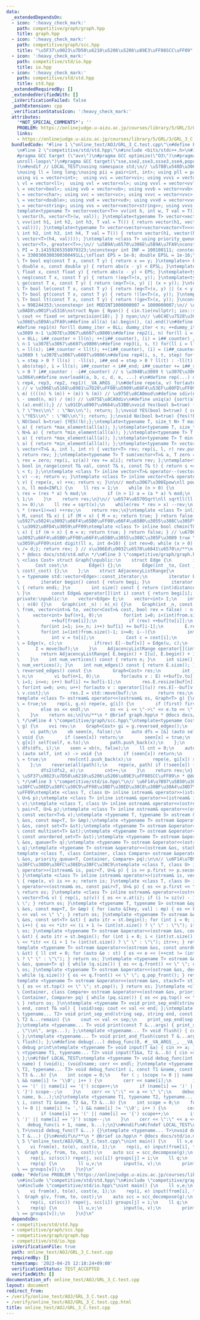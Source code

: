 ```yaml
---
data:
  _extendedDependsOn:
  - icon: ':heavy_check_mark:'
    path: competitive/graph/graph.hpp
    title: graph.hpp
  - icon: ':heavy_check_mark:'
    path: competitive/graph/scc.hpp
    title: "\u5F37\u9023\u7D50\u6210\u5206\u5206\u89E3\uFF08SCC\uFF09"
  - icon: ':heavy_check_mark:'
    path: competitive/std/io.hpp
    title: io.hpp
  - icon: ':heavy_check_mark:'
    path: competitive/std/std.hpp
    title: std.hpp
  _extendedRequiredBy: []
  _extendedVerifiedWith: []
  _isVerificationFailed: false
  _pathExtension: cpp
  _verificationStatusIcon: ':heavy_check_mark:'
  attributes:
    '*NOT_SPECIAL_COMMENTS*': ''
    PROBLEM: https://onlinejudge.u-aizu.ac.jp/courses/library/5/GRL/3/GRL_3_C
    links:
    - https://onlinejudge.u-aizu.ac.jp/courses/library/5/GRL/3/GRL_3_C
  bundledCode: "#line 1 \"online_test/AOJ/GRL_3_C.test.cpp\"\n#define PROBLEM \"https://onlinejudge.u-aizu.ac.jp/courses/library/5/GRL/3/GRL_3_C\"\
    \n#line 2 \"competitive/std/std.hpp\"\n#include <bits/stdc++.h>\n#ifndef LOCAL_TEST\n\
    #pragma GCC target (\"avx\")\n#pragma GCC optimize(\"O3\")\n#pragma GCC optimize(\"\
    unroll-loops\")\n#pragma GCC target(\"sse,sse2,sse3,ssse3,sse4,popcnt,abm,mmx,avx,tune=native\"\
    )\n#endif // LOCAL_TEST\nusing namespace std;\n// \u578B\u540D\u306E\u77ED\u7E2E\
    \nusing ll = long long;\nusing pii = pair<int, int>; using pll = pair<ll, ll>;\n\
    using vi = vector<int>;  using vvi = vector<vi>; using vvvi = vector<vvi>;\nusing\
    \ vl = vector<ll>;  using vvl = vector<vl>; using vvvl = vector<vvl>;\nusing vb\
    \ = vector<bool>; using vvb = vector<vb>; using vvvb = vector<vvb>;\nusing vc\
    \ = vector<char>; using vvc = vector<vc>; using vvvc = vector<vvc>;\nusing vd\
    \ = vector<double>; using vvd = vector<vd>; using vvvd = vector<vvd>;\nusing vs\
    \ = vector<string>; using vvs = vector<vector<string>>; using vvvs = vector<vector<vector<string>>>;\n\
    template<typename T> vector<vector<T>> vv(int h, int w, T val = T()) { return\
    \ vector(h, vector<T>(w, val)); }\ntemplate<typename T> vector<vector<vector<T>>>\
    \ vvv(int h1, int h2, int h3, T val = T()) { return vector(h1, vector(h2, vector<T>(h3,\
    \ val))); }\ntemplate<typename T> vector<vector<vector<vector<T>>>> vvvv(int h1,\
    \ int h2, int h3, int h4, T val = T()) { return vector(h1, vector(h2, vector(h3,\
    \ vector<T>(h4, val)))); }\ntemplate <class T> using priority_queue_min = priority_queue<T,\
    \ vector<T>, greater<T>>;\n// \u5B9A\u6570\u306E\u5B9A\u7FA9\nconstexpr double\
    \ PI = 3.14159265358979323;\nconstexpr int INF = 100100111; constexpr ll INFL\
    \ = 3300300300300300491LL;\nfloat EPS = 1e-8; double EPSL = 1e-16;\ntemplate<typename\
    \ T> bool eq(const T x, const T y) { return x == y; }\ntemplate<> bool eq<double>(const\
    \ double x, const double y) { return abs(x - y) < EPSL; }\ntemplate<> bool eq<float>(const\
    \ float x, const float y) { return abs(x - y) < EPS; }\ntemplate<typename T> bool\
    \ neq(const T x, const T y) { return !(eq<T>(x, y)); }\ntemplate<typename T> bool\
    \ ge(const T x, const T y) { return (eq<T>(x, y) || (x > y)); }\ntemplate<typename\
    \ T> bool le(const T x, const T y) { return (eq<T>(x, y) || (x < y)); }\ntemplate<typename\
    \ T> bool gt(const T x, const T y) { return !(le<T>(x, y)); }\ntemplate<typename\
    \ T> bool lt(const T x, const T y) { return !(ge<T>(x, y)); }\nconstexpr int MODINT998244353\
    \ = 998244353;\nconstexpr int MODINT1000000007 = 1000000007;\n// \u5165\u51FA\u529B\
    \u9AD8\u901F\u5316\nstruct Nyan { Nyan() { cin.tie(nullptr); ios::sync_with_stdio(false);\
    \ cout << fixed << setprecision(18); } } nyan;\n// \u6C4E\u7528\u30DE\u30AF\u30ED\
    \u306E\u5B9A\u7FA9\n#define all(a) (a).begin(), (a).end()\n#define sz(x) ((ll)(x).size())\n\
    #define rep1(n) for(ll dummy_iter = 0LL; dummy_iter < n; ++dummy_iter) // 0 \u304B\
    \u3089 n-1 \u307E\u3067\u6607\u9806\n#define rep2(i, n) for(ll i = 0LL, i##_counter\
    \ = 0LL; i##_counter < ll(n); ++(i##_counter), (i) = i##_counter) // 0 \u304B\u3089\
    \ n-1 \u307E\u3067\u6607\u9806\n#define rep3(i, s, t) for(ll i = ll(s), i##_counter\
    \ = ll(s); i##_counter < ll(t); ++(i##_counter), (i) = (i##_counter)) // s \u304B\
    \u3089 t \u307E\u3067\u6607\u9806\n#define rep4(i, s, t, step) for(ll i##_counter\
    \ = step > 0 ? ll(s) : -ll(s), i##_end = step > 0 ? ll(t) : -ll(t), i##_step =\
    \ abs(step), i = ll(s); i##_counter < i##_end; i##_counter += i##_step, i = step\
    \ > 0 ? i##_counter : -i##_counter) // s \u304B\u3089 t \u307E\u3067 step\u305A\
    \u3064\n#define overload4(a, b, c, d, e, ...) e\n#define rep(...) overload4(__VA_ARGS__,\
    \ rep4, rep3, rep2, rep1)(__VA_ARGS__)\n#define repe(a, v) for(auto& a : (v))\
    \ // v \u306E\u5168\u8981\u7D20\uFF08\u5909\u66F4\u53EF\u80FD\uFF09\n#define smod(n,\
    \ m) ((((n) % (m)) + (m)) % (m)) // \u975E\u8CA0mod\n#define sdiv(n, m) (((n)\
    \ - smod(n, m)) / (m)) // \u975E\u8CA0div\n#define uniq(a) {sort(all(a)); (a).erase(unique(all(a)),\
    \ (a).end());} // \u91CD\u8907\u9664\u53BB\nvoid Yes(bool b=true) { cout << (b\
    \ ? \"Yes\\n\" : \"No\\n\"); return; };\nvoid YES(bool b=true) { cout << (b ?\
    \ \"YES\\n\" : \"NO\\n\"); return; };\nvoid No(bool b=true) {Yes(!b);};\nvoid\
    \ NO(bool b=true) {YES(!b);};\ntemplate<typename T, size_t N> T max(array<T, N>&\
    \ a) { return *max_element(all(a)); };\ntemplate<typename T, size_t N> T min(array<T,\
    \ N>& a) { return *min_element(all(a)); };\ntemplate<typename T> T max(vector<T>&\
    \ a) { return *max_element(all(a)); };\ntemplate<typename T> T min(vector<T>&\
    \ a) { return *min_element(all(a)); };\ntemplate<typename T> vector<T> vec_slice(const\
    \ vector<T>& a, int l, int r) { vector<T> rev; rep(i, l, r) rev.push_back(a[i]);\
    \ return rev; };\ntemplate<typename T> T sum(vector<T>& a, T zero = T(0)) { T\
    \ rev = zero; rep(i, sz(a)) rev += a[i]; return rev; };\ntemplate<typename T>\
    \ bool in_range(const T& val, const T& s, const T& t) { return s <= val && val\
    \ < t; };\n\ntemplate <class T> inline vector<T>& operator--(vector<T>& v) { repe(x,\
    \ v) --x; return v; }\ntemplate <class T> inline vector<T>& operator++(vector<T>&\
    \ v) { repe(x, v) ++x; return v; }\n\n// mod\u3067\u306Epow\nll powm(ll a, ll\
    \ n, ll mod=INFL) {\n    ll res = 1;\n    while (n > 0) {\n        if (n & 1)\
    \ res = (res * a) % mod;\n        if (n > 1) a = (a * a) % mod;\n        n >>=\
    \ 1;\n    }\n    return res;\n}\n// \u6574\u6570Sqrt\nll sqrtll(ll x) {\n    assert(x\
    \ >= 0);\n    ll rev = sqrt(x);\n    while(rev * rev > x) --rev;\n    while((rev+1)\
    \ * (rev+1)<=x) ++rev;\n    return rev;\n}\ntemplate <class T> inline bool chmax(T&\
    \ M, const T& x) { if (M < x) { M = x; return true; } return false; } // \u6700\
    \u5927\u5024\u3092\u66F4\u65B0\uFF08\u66F4\u65B0\u3055\u308C\u305F\u3089 true\
    \ \u3092\u8FD4\u3059\uFF09\ntemplate <class T> inline bool chmin(T& m, const T&\
    \ x) { if (m > x) { m = x; return true; } return false; } // \u6700\u5C0F\u5024\
    \u3092\u66F4\u65B0\uFF08\u66F4\u65B0\u3055\u308C\u305F\u3089 true \u3092\u8FD4\
    \u3059\uFF09\nint digit(ll x, int d=10) { int rev=0; while (x > 0) { rev++; x\
    \ /= d;}; return rev; } // x\u306Ed\u9032\u6570\u6841\u6570\n/**\n * @brief std.hpp\n\
    \ * @docs docs/std/std.md\n */\n#line 3 \"competitive/graph/graph.hpp\"\ntemplate\
    \ <class Cost> struct Graph{\npublic:\n    struct Edge {\n        int to;\n  \
    \      Cost cost;\n        Edge() {};\n        Edge(int _to, Cost _cost) : to(_to),\
    \ cost(_cost) {};\n    };\n    struct AdjacencyListRange{\n        using iterator\
    \ = typename std::vector<Edge>::const_iterator;\n        iterator begi, endi;\n\
    \        iterator begin() const { return begi; }\n        iterator end() const\
    \ { return endi; }\n        int size() const { return (int)distance(begi, endi);\
    \ }\n        const Edge& operator[](int i) const { return begi[i]; }\n    };\n\
    private:\npublic:\n    vector<Edge> E;\n    vector<int> I;\n    int n;\n    Graph()\
    \ : n(0) {}\n    Graph(int _n) : n(_n) {}\n    Graph(int _n, const vector<int>&\
    \ from, vector<int>& to, vector<Cost>& cost, bool rev = false) : n(_n) {\n   \
    \     vector<int> buf(n+1, 0);\n        for(int i=0; i<(int)from.size(); i++){\n\
    \            ++buf[from[i]];\n            if (rev) ++buf[to[i]];\n        }\n\
    \        for(int i=1; i<=_n; i++) buf[i] += buf[i-1];\n        E.resize(buf[n]);\n\
    \        for(int i=(int)from.size()-1; i>=0; i--){\n            int u = from[i];\n\
    \            int v = to[i];\n            Cost c = cost[i];\n            E[--buf[u]]\
    \ = Edge(v, c);\n            if(rev) E[--buf[v]] = Edge(u, c);\n        }\n  \
    \      I = move(buf);\n    }\n    AdjacencyListRange operator[](int u) const {\n\
    \        return AdjacencyListRange{ E.begin() + I[u], E.begin() + I[u+1] };\n\
    \    }\n    int num_vertices() const { return n; }\n    int size() const { return\
    \ num_vertices(); }\n    int num_edges() const { return E.size(); }\n    Graph<Cost>\
    \ reversed_edges() const {\n        Graph<Cost> res;\n        int _n = res.n =\
    \ n;\n        vi buf(n+1, 0);\n        for(auto v : E) ++buf[v.to];\n        for(int\
    \ i=1; i<=n; i++) buf[i] += buf[i-1];\n        res.E.resize(buf[n]);\n       \
    \ for(int u=0; u<n; u++) for(auto v : operator[](u)) res.E[--buf[v.to]] = {u,\
    \ v.cost};\n        res.I = std::move(buf);\n        return res;\n    }\n};\n\
    template <class T> ostream& operator<<(ostream& os, Graph<T> g) {\n    bool first\
    \ = true;\n    rep(i, g.n) repe(e, g[i]) {\n        if (first) first = false;\n\
    \        else os << endl;\n        os << i << \"->\" << e.to << \": \" << e.cost;\n\
    \    }\n    return os;\n}\n/**\n * @brief graph.hpp\n * @docs docs/graph/graph.md\n\
    \ */\n#line 4 \"competitive/graph/scc.hpp\"\ntemplate<typename Cost> vvi scc_decompose(Graph<Cost>\
    \ g) {\n    vvi rev;\n    Graph<Cost> gi = g.reversed_edges();\n    int n = g.n;\n\
    \    vi path;\n    vb seen(n, false);\n    auto dfs = [&] (auto self, int x) ->\
    \ void {\n        if (seen[x]) return;\n        seen[x] = true;\n        repe(e,\
    \ g[x]) self(self, e.to);\n        path.push_back(x);\n    };\n    rep(i, n) if(!seen[i])\
    \ dfs(dfs, i);\n    seen = vb(n, false);\n    ll cnt = 0;\n    auto dfs2 = [&]\
    \ (auto self, int x) -> void {\n        if (seen[x]) return;\n        seen[x]\
    \ = true;\n        rev[cnt].push_back(x);\n        repe(e, gi[x]) self(self, e.to);\n\
    \    };\n    reverse(all(path));\n    repe(e, path) if (!seen[e]) {\n        rev.push_back(vi());\n\
    \        dfs2(dfs2, e);\n        cnt++;\n    }\n    return rev;\n};\n/**\n * @brief\
    \ \u5F37\u9023\u7D50\u6210\u5206\u5206\u89E3\uFF08SCC\uFF09\n * @docs docs/graph/scc.md\n\
    \ */\n#line 3 \"competitive/std/io.hpp\"\n// \u6F14\u7B97\u5B50\u30AA\u30FC\u30D0\
    \u30FC\u30ED\u30FC\u30C9\uFF08\u30D7\u30ED\u30C8\u30BF\u30A4\u30D7\u5BA3\u8A00\
    \uFF09\ntemplate <class T, class U> inline istream& operator>>(istream& is, pair<T,\
    \ U>& p);\ntemplate <class T> inline istream& operator>>(istream& is, vector<T>&\
    \ v);\ntemplate <class T, class U> inline ostream& operator<<(ostream& os, const\
    \ pair<T, U>& p);\ntemplate <class T> inline ostream& operator<<(ostream& os,\
    \ const vector<T>& v);\ntemplate <typename T, typename S> ostream &operator<<(ostream\
    \ &os, const map<T, S> &mp);\ntemplate <typename T> ostream &operator<<(ostream\
    \ &os, const set<T> &st);\ntemplate <typename T> ostream &operator<<(ostream &os,\
    \ const multiset<T> &st);\ntemplate <typename T> ostream &operator<<(ostream &os,\
    \ const unordered_set<T> &st);\ntemplate <typename T> ostream &operator<<(ostream\
    \ &os, queue<T> q);\ntemplate <typename T> ostream &operator<<(ostream &os, deque<T>\
    \ q);\ntemplate <typename T> ostream &operator<<(ostream &os, stack<T> st);\n\
    template <class T, class Container, class Compare> ostream &operator<<(ostream\
    \ &os, priority_queue<T, Container, Compare> pq);\n\n// \u6F14\u7B97\u5B50\u30AA\
    \u30FC\u30D0\u30FC\u30ED\u30FC\u30C9\ntemplate <class T, class U> inline istream&\
    \ operator>>(istream& is, pair<T, U>& p) { is >> p.first >> p.second; return is;\
    \ }\ntemplate <class T> inline istream& operator>>(istream& is, vector<T>& v)\
    \ { repe(x, v) is >> x; return is; }\ntemplate <class T, class U> inline ostream&\
    \ operator<<(ostream& os, const pair<T, U>& p) { os << p.first << \" \" << p.second;\
    \ return os; }\ntemplate <class T> inline ostream& operator<<(ostream& os, const\
    \ vector<T>& v) { rep(i, sz(v)) { os << v.at(i); if (i != sz(v) - 1) os << \"\
    \ \"; } return os; }\ntemplate <typename T, typename S> ostream &operator<<(ostream\
    \ &os, const map<T, S> &mp) { for (auto &[key, val] : mp) { os << key << \":\"\
    \ << val << \" \"; } return os; }\ntemplate <typename T> ostream &operator<<(ostream\
    \ &os, const set<T> &st) { auto itr = st.begin(); for (int i = 0; i < (int)st.size();\
    \ i++) { os << *itr << (i + 1 != (int)st.size() ? \" \" : \"\"); itr++; } return\
    \ os; }\ntemplate <typename T> ostream &operator<<(ostream &os, const multiset<T>\
    \ &st) { auto itr = st.begin(); for (int i = 0; i < (int)st.size(); i++) { os\
    \ << *itr << (i + 1 != (int)st.size() ? \" \" : \"\"); itr++; } return os; }\n\
    template <typename T> ostream &operator<<(ostream &os, const unordered_set<T>\
    \ &st) { ll cnt = 0; for (auto &e : st) { os << e << (++cnt != (int)st.size()\
    \ ? \" \" : \"\"); } return os; }\ntemplate <typename T> ostream &operator<<(ostream\
    \ &os, queue<T> q) { while (q.size()) { os << q.front() << \" \"; q.pop(); } return\
    \ os; }\ntemplate <typename T> ostream &operator<<(ostream &os, deque<T> q) {\
    \ while (q.size()) { os << q.front() << \" \"; q.pop_front(); } return os; }\n\
    template <typename T> ostream &operator<<(ostream &os, stack<T> st) { while (st.size())\
    \ { os << st.top() << \" \"; st.pop(); } return os; }\ntemplate <class T, class\
    \ Container, class Compare> ostream &operator<<(ostream &os, priority_queue<T,\
    \ Container, Compare> pq) { while (pq.size()) { os << pq.top() << \" \"; pq.pop();\
    \ } return os; }\n\ntemplate <typename T> void print_sep_end(string sep, string\
    \ end, const T& val) { (void)sep; cout << val << end; };\ntemplate <typename T1,\
    \ typename... T2> void print_sep_end(string sep, string end, const T1 &val, const\
    \ T2 &...remain) {\n    cout << val << sep;\n    print_sep_end(sep, end, remain...);\n\
    };\ntemplate <typename... T> void print(const T &...args) { print_sep_end(\" \"\
    , \"\\n\", args...); };\ntemplate <typename... T> void flush() { cout << flush;\
    \ };\ntemplate <typename... T> void print_and_flush(const T &...args) { print(args...);\
    \ flush(); };\n#define debug(...) debug_func(0, #__VA_ARGS__, __VA_ARGS__) //\
    \ debug print\ntemplate <typename T> void input(T &a) { cin >> a; };\ntemplate\
    \ <typename T1, typename... T2> void input(T1&a, T2 &...b) { cin >> a; input(b...);\
    \ };\n#ifdef LOCAL_TEST\ntemplate <typename T> void debug_func(int i, const T\
    \ name) { (void)i; (void)name; cerr << endl; }\ntemplate <typename T1, typename\
    \ T2, typename... T3> void debug_func(int i, const T1 &name, const T2 &a, const\
    \ T3 &...b) {\n    int scope = 0;\n    for ( ; (scope != 0 || name[i] != ',')\
    \ && name[i] != '\\0'; i++ ) {\n        cerr << name[i];\n        if (name[i]\
    \ == '(' || name[i] == '{') scope++;\n        if (name[i] == ')' || name[i] ==\
    \ '}') scope--;\n    }\n    cerr << \":\" << a << \" \";\n    debug_func(i + 1,\
    \ name, b...);\n}\ntemplate <typename T1, typename T2, typename... T3> void debug_func(int\
    \ i, const T1 &name, T2 &a, T3 &...b) {\n    int scope = 0;\n    for ( ; (scope\
    \ != 0 || name[i] != ',') && name[i] != '\\0'; i++ ) {\n        cerr << name[i];\n\
    \        if (name[i] == '(' || name[i] == '{') scope++;\n        if (name[i] ==\
    \ ')' || name[i] == '}') scope--;\n    }\n    cerr << \":\" << a << \" \";\n \
    \   debug_func(i + 1, name, b...);\n}\n#endif\n#ifndef LOCAL_TEST\ntemplate <typename...\
    \ T>\nvoid debug_func(T &...) {}\ntemplate <typename... T>\nvoid debug_func(const\
    \ T &...) {}\n#endif\n/**\n * @brief io.hpp\n * @docs docs/std/io.md\n */\n#line\
    \ 5 \"online_test/AOJ/GRL_3_C.test.cpp\"\nint main() {\n    ll v,e;\n    input(v,e);\n\
    \    vi from(e), to(e), cost(e, 1);\n    rep(i, e) input(from[i], to[i]);\n  \
    \  Graph g(v, from, to, cost);\n    auto scc = scc_decompose(g);\n    vl groups(v);\n\
    \    rep(i, sz(scc)) repe(j, scc[i]) groups[j] = i;\n    ll q;\n    input(q);\n\
    \    rep(q) {\n        ll u,v;\n        input(u, v);\n        print(groups[u]\
    \ == groups[v]);\n    }\n}\n"
  code: "#define PROBLEM \"https://onlinejudge.u-aizu.ac.jp/courses/library/5/GRL/3/GRL_3_C\"\
    \n#include \"competitive/std/std.hpp\"\n#include \"competitive/graph/scc.hpp\"\
    \n#include \"competitive/std/io.hpp\"\nint main() {\n    ll v,e;\n    input(v,e);\n\
    \    vi from(e), to(e), cost(e, 1);\n    rep(i, e) input(from[i], to[i]);\n  \
    \  Graph g(v, from, to, cost);\n    auto scc = scc_decompose(g);\n    vl groups(v);\n\
    \    rep(i, sz(scc)) repe(j, scc[i]) groups[j] = i;\n    ll q;\n    input(q);\n\
    \    rep(q) {\n        ll u,v;\n        input(u, v);\n        print(groups[u]\
    \ == groups[v]);\n    }\n}\n"
  dependsOn:
  - competitive/std/std.hpp
  - competitive/graph/scc.hpp
  - competitive/graph/graph.hpp
  - competitive/std/io.hpp
  isVerificationFile: true
  path: online_test/AOJ/GRL_3_C.test.cpp
  requiredBy: []
  timestamp: '2023-04-25 12:18:24+09:00'
  verificationStatus: TEST_ACCEPTED
  verifiedWith: []
documentation_of: online_test/AOJ/GRL_3_C.test.cpp
layout: document
redirect_from:
- /verify/online_test/AOJ/GRL_3_C.test.cpp
- /verify/online_test/AOJ/GRL_3_C.test.cpp.html
title: online_test/AOJ/GRL_3_C.test.cpp
---
```

